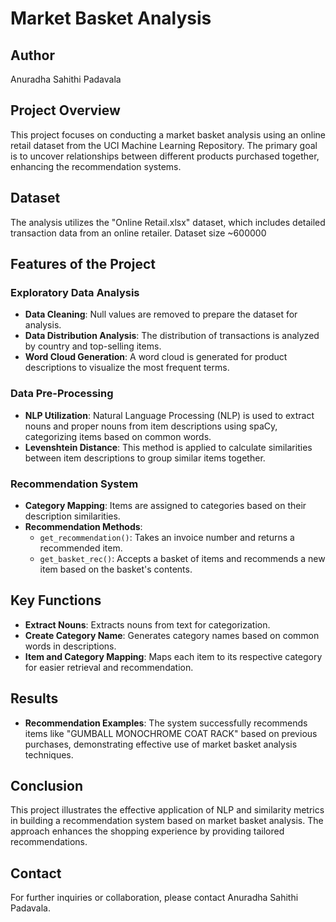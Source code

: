 # Market Basket Analysis

## Author
Anuradha Sahithi Padavala

## Project Overview
This project focuses on conducting a market basket analysis using an online retail dataset from the UCI Machine Learning Repository. The primary goal is to uncover relationships between different products purchased together, enhancing the recommendation systems.

## Dataset
The analysis utilizes the "Online Retail.xlsx" dataset, which includes detailed transaction data from an online retailer.
Dataset size ~600000

## Features of the Project

### Exploratory Data Analysis
- **Data Cleaning**: Null values are removed to prepare the dataset for analysis.
- **Data Distribution Analysis**: The distribution of transactions is analyzed by country and top-selling items.
- **Word Cloud Generation**: A word cloud is generated for product descriptions to visualize the most frequent terms.

### Data Pre-Processing
- **NLP Utilization**: Natural Language Processing (NLP) is used to extract nouns and proper nouns from item descriptions using spaCy, categorizing items based on common words.
- **Levenshtein Distance**: This method is applied to calculate similarities between item descriptions to group similar items together.

### Recommendation System
- **Category Mapping**: Items are assigned to categories based on their description similarities.
- **Recommendation Methods**:
  - `get_recommendation()`: Takes an invoice number and returns a recommended item.
  - `get_basket_rec()`: Accepts a basket of items and recommends a new item based on the basket's contents.

## Key Functions
- **Extract Nouns**: Extracts nouns from text for categorization.
- **Create Category Name**: Generates category names based on common words in descriptions.
- **Item and Category Mapping**: Maps each item to its respective category for easier retrieval and recommendation.

## Results
- **Recommendation Examples**: The system successfully recommends items like "GUMBALL MONOCHROME COAT RACK" based on previous purchases, demonstrating effective use of market basket analysis techniques.

## Conclusion
This project illustrates the effective application of NLP and similarity metrics in building a recommendation system based on market basket analysis. The approach enhances the shopping experience by providing tailored recommendations.

## Contact
For further inquiries or collaboration, please contact Anuradha Sahithi Padavala.
